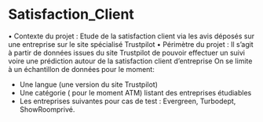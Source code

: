 # Satisfaction_Client
•	Contexte du projet :
Etude de la satisfaction client via les avis déposés sur une entreprise sur le site spécialisé Trustpilot
•	Périmètre du projet :
Il s’agit à partir de données issues du site Trustpilot de pouvoir effectuer un suivi voire une prédiction autour de la satisfaction client d’entreprise
On se limite à un échantillon de données pour le moment:
-	Une langue (une version du site Trustpilot)
-	Une catégorie ( pour le moment ATM) listant des entreprises étudiables
-	Les entreprises suivantes pour cas de test : Evergreen, Turbodept, ShowRoomprivé.
